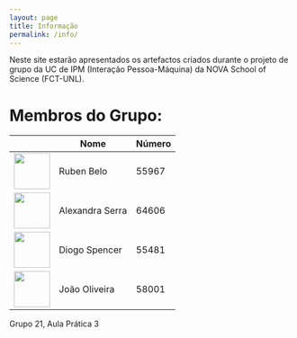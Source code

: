```yaml
---
layout: page
title: Informação
permalink: /info/
---
```


Neste site estarão apresentados os artefactos criados durante 
o projeto de grupo da UC de IPM (Interação Pessoa-Máquina) da 
NOVA School of Science (FCT-UNL).

# Membros do Grupo:

| | Nome | Número |
| :---: | --- | --- |
|<img src="https://st3.depositphotos.com/6672868/13701/v/600/depositphotos_137014128-stock-illustration-user-profile-icon.jpg" width=64 height=64 /> | Ruben Belo | 55967 |
| <img src="/IPM22_23/assets/alexandra_serra.jpeg" width=64 height=64 /> | Alexandra Serra | 64606 |
| <img src="https://st3.depositphotos.com/6672868/13701/v/600/depositphotos_137014128-stock-illustration-user-profile-icon.jpg" width=64 height=64 /> | Diogo Spencer | 55481 |
| <img src="/IPM22_23/assets/joao_o.jpeg" width=64 height=64 /> | João Oliveira | 58001 |

Grupo 21, Aula Prática 3
